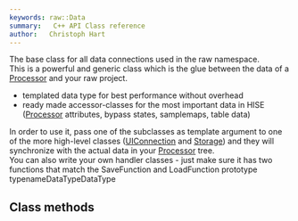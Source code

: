 ```yaml
---
keywords: raw::Data
summary:   C++ API Class reference
author:   Christoph Hart
---
```


The base class for all data connections used in the raw namespace.  
This is a powerful and generic class which is the glue between the data of a [Processor](/cpp_api/hise/classhise_1_1_processor) and your raw project.  
- templated data type for best performance without overhead  
- ready made accessor-classes for the most important data in HISE ([Processor](/cpp_api/hise/classhise_1_1_processor) attributes, bypass states, samplemaps, table data)  
  
In order to use it, pass one of the subclasses as template argument to one of the more high-level classes ([UIConnection](/cpp_api/raw/classhise_1_1raw_1_1_u_i_connection) and [Storage](/cpp_api/raw/classhise_1_1raw_1_1_storage)) and they will synchronize with the actual data in your [Processor](/cpp_api/hise/classhise_1_1_processor) tree.  
You can also write your own handler classes - just make sure it has two functions that match the SaveFunction and LoadFunction prototype   
typenameDataTypeDataType
## Class methods
